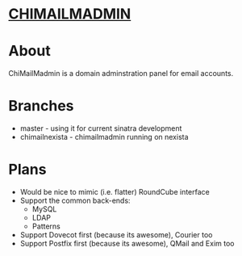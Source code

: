 # [CHIMAILMADMIN](http://www.chimailmadmin.com/)

About
=====

ChiMailMadmin is a domain adminstration panel for email accounts.


Branches
========

* master - using it for current sinatra development
* chimailnexista - chimailmadmin running on nexista

Plans
=====

* Would be nice to mimic (i.e. flatter) RoundCube interface
* Support the common back-ends:
    * MySQL
    * LDAP
    * Patterns
* Support Dovecot first (because its awesome), Courier too
* Support Postfix first (because its awesome), QMail and Exim too


